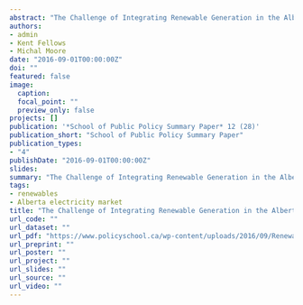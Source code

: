 ```yaml
---
abstract: "The Challenge of Integrating Renewable Generation in the Alberta Electricity Market: Summary of a School of Public Policy Roundtable Event"
authors:
- admin
- Kent Fellows
- Michal Moore
date: "2016-09-01T00:00:00Z"
doi: ""
featured: false
image:
  caption:
  focal_point: ""
  preview_only: false
projects: []
publication: '*School of Public Policy Summary Paper* 12 (28)'
publication_short: "School of Public Policy Summary Paper"
publication_types:
- "4"
publishDate: "2016-09-01T00:00:00Z"
slides:
summary: "The Challenge of Integrating Renewable Generation in the Alberta Electricity Market: Summary of a School of Public Policy Roundtable Event"
tags:
- renewables
- Alberta electricity market
title: "The Challenge of Integrating Renewable Generation in the Alberta Electricity Market"
url_code: ""
url_dataset: ""
url_pdf: "https://www.policyschool.ca/wp-content/uploads/2016/09/Renewables-AB-Electricity-Market-Fellows-Moore-Shaffer.pdf"
url_preprint: ""
url_poster: ""
url_project: ""
url_slides: ""
url_source: ""
url_video: ""
---
```


